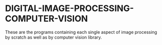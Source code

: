 # DIGITAL-IMAGE-PROCESSING-COMPUTER-VISION
These are the programs containing each single aspect of image processing by scratch as well as by computer vision library.
